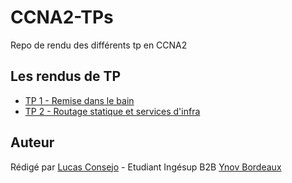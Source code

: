 # CCNA2-TPs
Repo de rendu des différents tp en CCNA2

## Les rendus de TP
* [TP 1 - Remise dans le bain](https://github.com/lucasconsejo/CCNA2-TPs/tree/master/tp-1)
* [TP 2 - Routage statique et services d'infra](https://github.com/lucasconsejo/CCNA2-TPs/tree/master/tp-2)

## Auteur
Rédigé par [Lucas Consejo](https://github.com/lucasconsejo) - Etudiant Ingésup B2B [Ynov Bordeaux](https://www.ynov.com/)